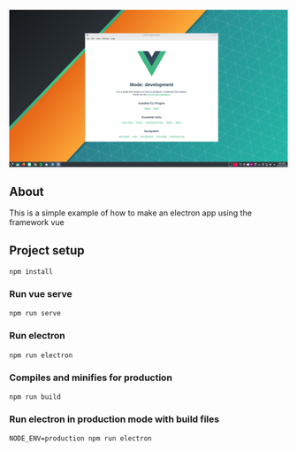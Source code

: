 ![alt vue-electron-app](src/assets/print-app-dev.png "Vue electron app")

## About
This is a simple example of how to make an electron app using the framework vue

## Project setup
```
npm install
```

### Run vue serve
```
npm run serve
```
### Run electron
```
npm run electron
```

### Compiles and minifies for production
```
npm run build
```
### Run electron in production mode with build files
```
NODE_ENV=production npm run electron
```

